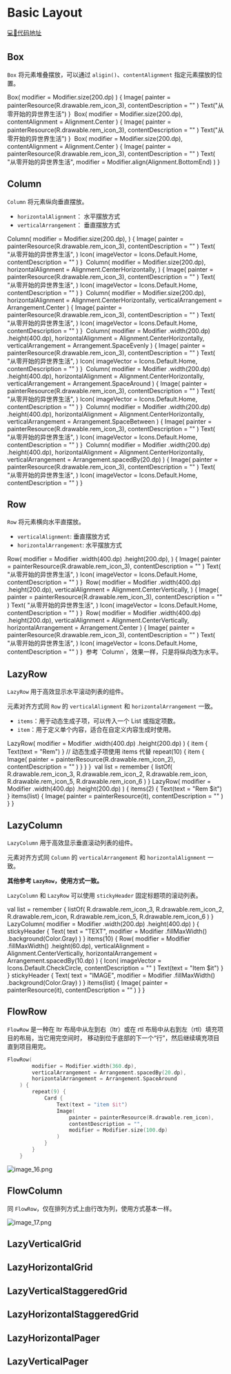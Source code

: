 # Basic Layout

[💻🌃代码地址](https://github.com/laohei7/ComposeDome/blob/main/app/src/main/java/com/laohei/composedemo/demo/BasicLayout.kt)

## Box

`Box` 将元素堆叠摆放，可以通过 `aligin()`、`contentAlignment` 指定元素摆放的位置。

<tabs>
    <tab title="默认">
        <code-block lang="kotlin">
            Box(
                modifier = Modifier.size(200.dp)
            ) {
                Image(
                    painter = painterResource(R.drawable.rem_icon_3),
                    contentDescription = ""
                )
                Text("从零开始的异世界生活")
            }
        </code-block>
        <img src="image.png" alt=""/>
    </tab>
    <tab title="contentAlignment">
        <code-block lang="kotlin">
            Box(
                modifier = Modifier.size(200.dp),
                contentAlignment = Alignment.Center
            ) {
                Image(
                    painter = painterResource(R.drawable.rem_icon_3),
                    contentDescription = ""
                )
                Text("从零开始的异世界生活")
            }
        </code-block>
        <img src="image_2.png" alt=""/>
    </tab>
    <tab title="align()">
        <code-block lang="kotlin">
            Box(
                modifier = Modifier.size(200.dp),
                contentAlignment = Alignment.Center
            ) {
                Image(
                    painter = painterResource(R.drawable.rem_icon_3),
                    contentDescription = ""
                )
                Text(
                    "从零开始的异世界生活",
                    modifier = Modifier.align(Alignment.BottomEnd)
                )
            }
        </code-block>
        <img src="image_3.png" alt=""/>
    </tab>
</tabs>

## Column

`Column` 将元素纵向垂直摆放。

- `horizontalAlignment`： 水平摆放方式
- `verticalArrangement`： 垂直摆放方式

<tabs>
    <tab title="默认">
        <code-block lang="Kotlin">
            Column(
                modifier = Modifier.size(200.dp),
            ) {
                Image(
                    painter = painterResource(R.drawable.rem_icon_3),
                    contentDescription = ""
                )
                Text(
                    "从零开始的异世界生活",
                )
                Icon(
                    imageVector = Icons.Default.Home,
                    contentDescription = ""
                )
            }
        </code-block>
        <img src="image_4.png" alt=""/>
    </tab>
    <tab title="（水平）Alignment.CenterHorizontally">
        <code-block lang="Kotlin">
            Column(
                modifier = Modifier.size(200.dp),
                horizontalAlignment = Alignment.CenterHorizontally,
            ) {
                Image(
                    painter = painterResource(R.drawable.rem_icon_3),
                    contentDescription = ""
                )
                Text(
                    "从零开始的异世界生活",
                )
                Icon(
                    imageVector = Icons.Default.Home,
                    contentDescription = ""
                )
            }
        </code-block>
        <img src="image_5.png" alt=""/>
    </tab>
    <tab title="（垂直）Arrangement.Center">
        <code-block lang="Kotlin">
            Column(
                modifier = Modifier.size(200.dp),
                horizontalAlignment = Alignment.CenterHorizontally,
                verticalArrangement = Arrangement.Center
            ) {
                Image(
                    painter = painterResource(R.drawable.rem_icon_3),
                    contentDescription = ""
                )
                Text(
                    "从零开始的异世界生活",
                )
                Icon(
                    imageVector = Icons.Default.Home,
                    contentDescription = ""
                )
            }
        </code-block>
        <img src="image_6.png" alt=""/>
    </tab>
    <tab title="（垂直）Arrangement.SpaceEvenly">
        <code-block lang="Kotlin">
            Column(
                modifier = Modifier
                    .width(200.dp)
                    .height(400.dp),
                horizontalAlignment = Alignment.CenterHorizontally,
                verticalArrangement = Arrangement.SpaceEvenly
            ) {
                Image(
                    painter = painterResource(R.drawable.rem_icon_3),
                    contentDescription = ""
                )
                Text(
                    "从零开始的异世界生活",
                )
                Icon(
                    imageVector = Icons.Default.Home,
                    contentDescription = ""
                )
            }
        </code-block>
        <img src="image_7.png" alt=""/>
    </tab>
    <tab title="（垂直）Arrangement.SpaceAround">
        <code-block lang="Kotlin">
            Column(
                modifier = Modifier
                    .width(200.dp)
                    .height(400.dp),
                horizontalAlignment = Alignment.CenterHorizontally,
                verticalArrangement = Arrangement.SpaceAround
            ) {
                Image(
                    painter = painterResource(R.drawable.rem_icon_3),
                    contentDescription = ""
                )
                Text(
                    "从零开始的异世界生活",
                )
                Icon(
                    imageVector = Icons.Default.Home,
                    contentDescription = ""
                )
            }
        </code-block>
        <img src="image_8.png" alt=""/>
    </tab>
    <tab title="（垂直）Arrangement.SpaceBetween">
        <code-block lang="Kotlin">
            Column(
                modifier = Modifier
                    .width(200.dp)
                    .height(400.dp),
                horizontalAlignment = Alignment.CenterHorizontally,
                verticalArrangement = Arrangement.SpaceBetween
            ) {
                Image(
                    painter = painterResource(R.drawable.rem_icon_3),
                    contentDescription = ""
                )
                Text(
                    "从零开始的异世界生活",
                )
                Icon(
                    imageVector = Icons.Default.Home,
                    contentDescription = ""
                )
            }
        </code-block>
        <img src="image_9.png" alt=""/>
    </tab>
    <tab title="（垂直）Arrangement.spacedBy()">
        <code-block lang="Kotlin">
            Column(
                modifier = Modifier
                    .width(200.dp)
                    .height(400.dp),
                horizontalAlignment = Alignment.CenterHorizontally,
                verticalArrangement = Arrangement.spacedBy(20.dp)
            ) {
                Image(
                    painter = painterResource(R.drawable.rem_icon_3),
                    contentDescription = ""
                )
                Text(
                    "从零开始的异世界生活",
                )
                Icon(
                    imageVector = Icons.Default.Home,
                    contentDescription = ""
                )
            }
        </code-block>
        <img src="image_10.png" alt=""/>
    </tab>

</tabs>

## Row

`Row` 将元素横向水平直摆放。

- `verticalAlignment`: 垂直摆放方式
- `horizontalArrangement`: 水平摆放方式

<tabs>
    <tab title="默认">
        <code-block lang="Kotlin">
            Row(
                modifier = Modifier
                    .width(400.dp)
                    .height(200.dp),
            ) {
                Image(
                    painter = painterResource(R.drawable.rem_icon_3),
                    contentDescription = ""
                )
                Text(
                    "从零开始的异世界生活",
                )
                Icon(
                    imageVector = Icons.Default.Home,
                    contentDescription = ""
                )
            }
        </code-block>
        <img src="image_11.png" alt=""/>
    </tab>
    <tab title="Alignment.CenterVertically">
        <code-block lang="Kotlin">
            Row(
                modifier = Modifier
                    .width(400.dp)
                    .height(200.dp),
                verticalAlignment = Alignment.CenterVertically,
            ) {
                Image(
                    painter = painterResource(R.drawable.rem_icon_3),
                    contentDescription = ""
                )
                Text(
                    "从零开始的异世界生活",
                )
                Icon(
                    imageVector = Icons.Default.Home,
                    contentDescription = ""
                )
            }
        </code-block>
        <img src="image_12.png" alt=""/>
    </tab>
    <tab title="Arrangement.Center">
        <code-block lang="Kotlin">
            Row(
                modifier = Modifier
                    .width(400.dp)
                    .height(200.dp),
                verticalAlignment = Alignment.CenterVertically,
                horizontalArrangement = Arrangement.Center
            ) {
                Image(
                    painter = painterResource(R.drawable.rem_icon_3),
                    contentDescription = ""
                )
                Text(
                    "从零开始的异世界生活",
                )
                Icon(
                    imageVector = Icons.Default.Home,
                    contentDescription = ""
                )
            }
        </code-block>
        <img src="image_13.png" alt=""/>
    </tab>
    <tab title="其他">
        <code-block lang="plain text">
            参考 `Column`，效果一样，只是将纵向改为水平。
        </code-block>
    </tab>
</tabs>

## LazyRow

`LazyRow` 用于高效显示水平滚动列表的组件。

元素对齐方式同 `Row` 的 `verticalAlignment` 和 `horizontalArrangement` 一致。

* `items`：用于动态生成子项，可以传入一个 List 或指定项数。
* `item`：用于定义单个内容，适合在自定义内容生成时使用。

<tabs>
<tab title="item()">
    <code-block lang="Kotlin">
        LazyRow(
            modifier = Modifier
                .width(400.dp)
                .height(200.dp)
        ) {
            item {
                Text(text = "Rem")
            }
            // 动态生成子项使用 items 代替
            repeat(10) {
                item {
                    Image(
                        painter = painterResource(R.drawable.rem_icon_2),
                        contentDescription = ""
                    )
                }
            }
        }
    </code-block>
    <img src="img1.gif" alt=""/>
</tab>

<tab title="items()">
    <code-block lang="Kotlin">
        val list = remember {
            listOf(
                R.drawable.rem_icon_3,
                R.drawable.rem_icon_2,
                R.drawable.rem_icon,
                R.drawable.rem_icon_5,
                R.drawable.rem_icon_6
            )
        }
        LazyRow(
            modifier = Modifier
                .width(400.dp)
                .height(200.dp)
        ) {
            items(2) {
                Text(text = "Rem $it")
            }
            items(list) {
                Image(
                    painter = painterResource(it),
                    contentDescription = ""
                )
            }
        }
    </code-block>
    <img src="img2.gif" alt=""/>
</tab>

</tabs>

## LazyColumn

`LazyColumn` 用于高效显示垂直滚动列表的组件。

元素对齐方式同 `Column` 的 `verticalArrangement` 和 `horizontalAlignment` 一致。

**其他参考 `LazyRow`，使用方式一致。**

`LazyColumn` 和 `LazyRow` 可以使用 `stickyHeader` 固定标题项的滚动列表。

<tabs>
    <tab title="stickyHeader()">
        <code-block lang="Kotlin">
            val list = remember {
                listOf(
                    R.drawable.rem_icon_3,
                    R.drawable.rem_icon_2,
                    R.drawable.rem_icon,
                    R.drawable.rem_icon_5,
                    R.drawable.rem_icon_6
                )
            }
            LazyColumn(
                modifier = Modifier
                    .width(200.dp)
                    .height(400.dp)
            ) {
                stickyHeader {
                    Text(
                        text = "TEXT",
                        modifier = Modifier
                            .fillMaxWidth()
                            .background(Color.Gray)
                    )
                }
                items(10) {
                    Row(
                        modifier = Modifier
                            .fillMaxWidth()
                            .height(60.dp),
                        verticalAlignment = Alignment.CenterVertically,
                        horizontalArrangement = Arrangement.spacedBy(10.dp)
                    ) {
                        Icon(
                            imageVector = Icons.Default.CheckCircle,
                            contentDescription = ""
                        )
                        Text(text = "Item $it")
                    }
                }
                stickyHeader {
                    Text(
                        text = "IMAGE",
                        modifier = Modifier
                            .fillMaxWidth()
                            .background(Color.Gray)
                    )
                }
                items(list) {
                    Image(
                        painter = painterResource(it),
                        contentDescription = ""
                    )
                }
            }
        </code-block>
        <img src="img3.gif" alt=""/>
    </tab>
</tabs>

## FlowRow


`FlowRow` 是一种在 ltr 布局中从左到右（ltr）或在 rtl 布局中从右到左（rtl）填充项目的布局，当它用完空间时，
移动到位于底部的下一个“行”，然后继续填充项目直到项目用完。

```Kotlin
FlowRow(
        modifier = Modifier.width(360.dp),
        verticalArrangement = Arrangement.spacedBy(20.dp),
        horizontalArrangement = Arrangement.SpaceAround
    ) {
        repeat(9) {
            Card {
                Text(text = "item $it")
                Image(
                    painter = painterResource(R.drawable.rem_icon),
                    contentDescription = "",
                    modifier = Modifier.size(100.dp)
                )
            }
        }
    }
```

![image_16.png](image_16.png)

## FlowColumn

同 `FlowRow`，仅在排列方式上由行改为列，使用方式基本一样。

![image_17.png](image_17.png)

## LazyVerticalGrid

## LazyHorizontalGrid

## LazyVerticalStaggeredGrid

## LazyHorizontalStaggeredGrid

## LazyHorizontalPager

## LazyVerticalPager



